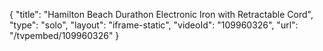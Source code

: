 {
    "title": "Hamilton Beach Durathon  Electronic Iron with Retractable Cord",
    "type": "solo",
    "layout": "iframe-static",
    "videoId": "109960326",
    "url": "\/tvpembed\/109960326"
}